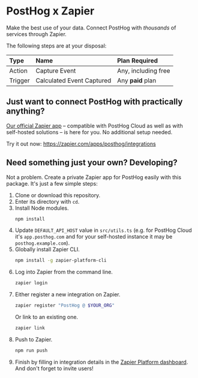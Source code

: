 # PostHog x Zapier

Make the best use of your data. Connect PostHog with _thousands_ of services through Zapier.

The following steps are at your disposal:

| Type    | Name                      | Plan Required       |
| :------ | :------------------------ | :------------------ |
| Action  | Capture Event             | Any, including free |
| Trigger | Calculated Event Captured | Any **paid** plan   |

## Just want to connect PostHog with practically anything?

[Our official Zapier app](https://zapier.com/apps/posthog/integrations) – compatible with PostHog Cloud as well as with self-hosted solutions – is here for you. No additional setup needed.

Try it out now: https://zapier.com/apps/posthog/integrations

## Need something just your own? Developing?

Not a problem. Create a private Zapier app for PostHog easily with this package. It's just a few simple steps:

1. Clone or download this repository.
2. Enter its directory with `cd`.
3. Install Node modules.
    ```bash
    npm install
    ```
4. Update `DEFAULT_API_HOST` value in `src/utils.ts` (e.g. for PostHog Cloud it's `app.posthog.com` and for your self-hosted instance it may be `posthog.example.com`).
5. Globally install Zapier CLI.
    ```bash
    npm install -g zapier-platform-cli
    ```
6. Log into Zapier from the command line.
    ```bash
    zapier login
    ```
7. Either register a new integration on Zapier.
    ```bash
    zapier register "PostHog @ $YOUR_ORG"
    ```
    Or link to an existing one.
    ```bash
    zapier link
    ```
8. Push to Zapier.
    ```bash
    npm run push
    ```
9. Finish by filling in integration details in the [Zapier Platform dashboard](https://zapier.com/app/developer). And don't forget to invite users!

